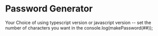 # Password Generator
Your Choice of using typescript version or javascript version
-- set the number of characters you want in the console.log(makePassword(##));


